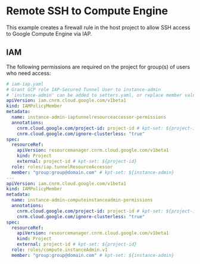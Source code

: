 # Remote SSH to Compute Engine

This example creates a firewall rule in the host project to allow SSH access to Google Compute Engine via IAP.

## IAM
The following permissions are required on the project for group(s) of users who need access:

```yaml
# iam-iap.yaml
# Grant GCP role IAP-Secured Tunnel User to instance-admin
# 'instance-admin' can be added to setters.yaml, or replace member values below
apiVersion: iam.cnrm.cloud.google.com/v1beta1
kind: IAMPolicyMember
metadata:
  name: instance-admin-iaptunnelresourceaccessor-permissions
  annotations:
    cnrm.cloud.google.com/project-id: project-id # kpt-set: ${project-id}
    cnrm.cloud.google.com/ignore-clusterless: "true"
spec:
  resourceRef:
    apiVersion: resourcemanager.cnrm.cloud.google.com/v1beta1
    kind: Project
    external: project-id # kpt-set: ${project-id}
  role: roles/iap.tunnelResourceAccessor
  member: "group:group@domain.com" # kpt-set: ${instance-admin}
---
apiVersion: iam.cnrm.cloud.google.com/v1beta1
kind: IAMPolicyMember
metadata:
  name: instance-admin-computeinstanceadmin-permissions
  annotations:
    cnrm.cloud.google.com/project-id: project-id # kpt-set: ${project-id}
    cnrm.cloud.google.com/ignore-clusterless: "true"
spec:
  resourceRef:
    apiVersion: resourcemanager.cnrm.cloud.google.com/v1beta1
    kind: Project
    external: project-id # kpt-set: ${project-id}
  role: roles/compute.instanceAdmin.v1
  member: "group:group@domain.com" # kpt-set: ${instance-admin}
```
